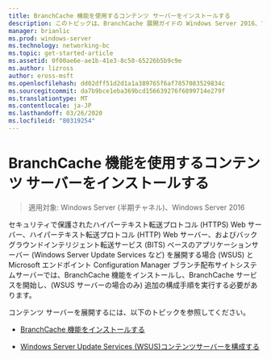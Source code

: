 ```yaml
---
title: BranchCache 機能を使用するコンテンツ サーバーをインストールする
description: このトピックは、BranchCache 展開ガイドの Windows Server 2016、ブランチ オフィスに WAN 帯域幅使用量を最適化するために分散され、ホスト型キャッシュ モードで BranchCache を展開する方法を示しますの一部
manager: brianlic
ms.prod: windows-server
ms.technology: networking-bc
ms.topic: get-started-article
ms.assetid: 0f00ae6e-ae1b-41e3-8c50-65226b5b9c9e
ms.author: lizross
author: eross-msft
ms.openlocfilehash: dd02dff51d2d1a1a389765f6af7857083529834c
ms.sourcegitcommit: da7b9bce1eba369bcd156639276f6899714e279f
ms.translationtype: MT
ms.contentlocale: ja-JP
ms.lasthandoff: 03/26/2020
ms.locfileid: "80319254"
---
```

# <a name="install-content-servers-that-use-the-branchcache-feature"></a>BranchCache 機能を使用するコンテンツ サーバーをインストールする

>適用対象: Windows Server (半期チャネル)、Windows Server 2016

セキュリティで保護されたハイパーテキスト転送プロトコル (HTTPS) Web サーバー、ハイパーテキスト転送プロトコル (HTTP) Web サーバー、およびバックグラウンドインテリジェント転送サービス (BITS) ベースのアプリケーションサーバー (Windows Server Update Services など) を展開する場合 (WSUS) と Microsoft エンドポイント Configuration Manager ブランチ配布サイトシステムサーバーでは、BranchCache 機能をインストールし、BranchCache サービスを開始し、(WSUS サーバーの場合のみ) 追加の構成手順を実行する必要があります。  
  
コンテンツ サーバーを展開するには、以下のトピックを参照してください。  
  
-   [BranchCache 機能をインストールする](Install-the-BranchCache-Feature.md)  
  
-   [Windows Server Update Services &#40;WSUS&#41;コンテンツサーバーを構成する](configure-wsus-content-servers.md)  
  


